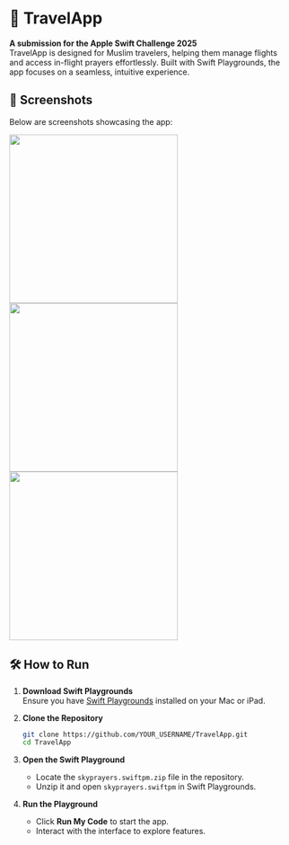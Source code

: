 # 🛫 TravelApp

**A submission for the Apple Swift Challenge 2025**  
TravelApp is designed for Muslim travelers, helping them manage flights and access in-flight prayers effortlessly. Built with Swift Playgrounds, the app focuses on a seamless, intuitive experience.

## 📸 Screenshots

Below are screenshots showcasing the app:

<img src="Simulator Screenshot - iPhone 16 Pro - 2025-02-24 at 15.10.12.png" width="300">
<img src="Simulator Screenshot - iPhone 16 Pro - 2025-02-24 at 15.10.15.png" width="300">
<img src="Simulator Screenshot - iPhone 16 Pro - 2025-02-24 at 15.10.18.png" width="300">

## 🛠 How to Run

1. **Download Swift Playgrounds**  
   Ensure you have [Swift Playgrounds](https://apps.apple.com/us/app/swift-playgrounds/id908519492) installed on your Mac or iPad.

2. **Clone the Repository**
   ```sh
   git clone https://github.com/YOUR_USERNAME/TravelApp.git
   cd TravelApp

3. **Open the Swift Playground**
   - Locate the `skyprayers.swiftpm.zip` file in the repository.
   - Unzip it and open `skyprayers.swiftpm` in Swift Playgrounds.

4. **Run the Playground**
   - Click **Run My Code** to start the app.
   - Interact with the interface to explore features.

  
  

